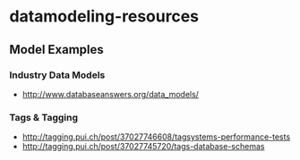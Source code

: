 # datamodeling-resources


## Model Examples
### Industry Data Models
- http://www.databaseanswers.org/data_models/

### Tags & Tagging
- http://tagging.pui.ch/post/37027746608/tagsystems-performance-tests
- http://tagging.pui.ch/post/37027745720/tags-database-schemas
